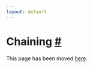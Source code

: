 ```yaml
---
layout: default
---
```


<h1 id="chaining">Chaining <a href="#chaining" title="Permalink">#</a></h1>

This page has been moved [here](core/chaining.html).